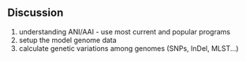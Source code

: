 ## Discussion
1. understanding ANI/AAI - use most current and popular programs
2. setup the model genome data
3. calculate genetic variations among genomes (SNPs, InDel, MLST...)
 
